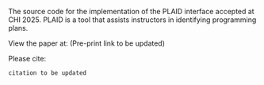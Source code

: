 The source code for the implementation of the PLAID interface accepted at CHI 2025. PLAID is a tool that assists instructors in identifying programming plans.

View the paper at: (Pre-print link to be updated)

Please cite:

```
citation to be updated
```
